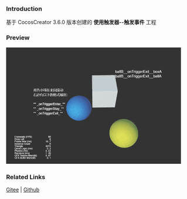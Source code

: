 ### Introduction

基于 CocosCreator 3.6.0 版本创建的 **使用触发器--触发事件** 工程

### Preview
![image](../../../gif/202203/2022030425.gif)

### Related Links
[Gitee](https://gitee.com/mirrors_cocos-creator/example-3d/blob/master/physics-3d/assets/cases/scenes) | [Github](https://github.com/cocos-creator/example-3d/blob/master/physics-3d/assets/cases/scenes)